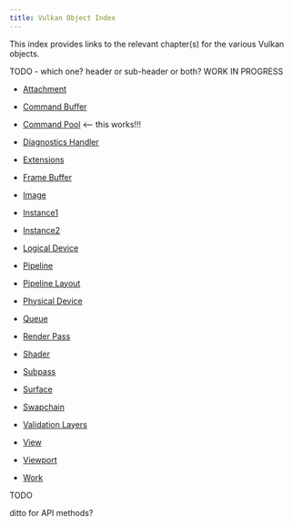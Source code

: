 ```yaml
---
title: Vulkan Object Index
---
```


This index provides links to the relevant chapter(s) for the various Vulkan objects.

TODO - which one? header or sub-header or both?
WORK IN PROGRESS

- [Attachment](/blog/part-2-triangle/render-pass#attachments)
- [Command Buffer](blog/part-2-triangle/command-sequence#command-buffers)
- [Command Pool](/jove-blog/blog/part-2-triangle/command-sequence#command-pool) <-- this works!!!
- [Diagnostics Handler](jove-blog/blog/part-2-triangle/instance#handler)

- [Extensions](/JOVE/blog/part-2-triangle/instance#extensions-and-validation-layers)
- [Frame Buffer](/JOVE/blog/part-2-triangle/render-pass#frame-buffers)
- [Image](/JOVE/blog/TODO)
- [Instance1](/JOVE/blog/part-2-triangle/instance#vulkan-instance)
- [Instance2](/JOVE/blog/part-2-triangle/instance#instance)
- [Logical Device](/JOVE/blog/part-2-triangle/devices#logical-device)
- [Pipeline](/JOVE/blog/part-2-triangle/pipeline#pipeline)
- [Pipeline Layout](/JOVE/blog/part-2-triangle/pipeline#pipeline)
- [Physical Device](/JOVE/blog/part-2-triangle/devices#devices-and-queues)
- [Queue](/JOVE/blog/part-2-triangle/devices#devices-and-queues)
- [Render Pass](/JOVE/blog/part-2-triangle/render-pass#render-pass)
- [Shader](/JOVE/blog/part-2-triangle/pipeline#shader-module)
- [Subpass](/JOVE/blog/part-2-triangle/render-pass#subpass)
- [Surface](/JOVE/blog/part-2-triangle/presentation#rendering-surface)
- [Swapchain](/JOVE/blog/part-2-triangle/presentation#swapchain)
- [Validation Layers](/JOVE/blog/part-2-triangle/instance#extensions-and-validation-layers)
- [View](/JOVE/blog/part-2-triangle/presentation#image-views)
- [Viewport](/JOVE/blog/part-2-triangle/pipeline#viewport)
- [Work](/JOVE/blog/part-2-triangle/command-sequence#submission)


TODO

ditto for API methods?
